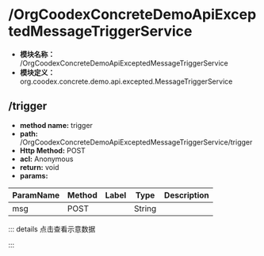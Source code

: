 # /OrgCoodexConcreteDemoApiExceptedMessageTriggerService

* **模块名称：** /OrgCoodexConcreteDemoApiExceptedMessageTriggerService
* **模块定义：** org.coodex.concrete.demo.api.excepted.MessageTriggerService




## <span id="m1">/trigger</span>




* **method name:** trigger
* **path:** /OrgCoodexConcreteDemoApiExceptedMessageTriggerService/trigger
* **Http Method:** POST
* **acl:** Anonymous
* **return:** void
* **params:** 

| ParamName | Method | Label | Type                  | Description |
| --------- | -- | ---- | --------------------- | ------------ |
| msg | POST |  | String | 　 |

::: details 点击查看示意数据

:::

